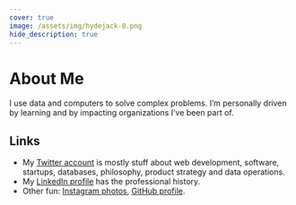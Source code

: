 ```yaml
---
cover: true
image: /assets/img/hydejack-8.png
hide_description: true
---
```


# About Me
I use data and computers to solve complex problems. I’m personally driven by learning and by impacting organizations I’ve been part of.

## Links
* My <a href= "https://twitter.com/DannyProl">Twitter account</a> is mostly stuff about web development, software, startups, databases, philosophy, product strategy and data operations.
* My <a href="https://www.linkedin.com/in/dannyprol/">LinkedIn profile</a> has the professional history.
* Other fun: <a href="https://www.instagram.com/dannyprol/">Instagram photos</a>, <a href="https://github.com/dprol">GitHub profile</a>.
